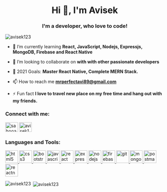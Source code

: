 <h1 align="center">Hi 👋, I'm Avisek</h1>
<h3 align="center">I'm a developer, who love to code!</h3>

<p align="left"> <img src="https://komarev.com/ghpvc/?username=avisek123&label=Profile%20views&color=0e75b6&style=flat" alt="avisek123" /> </p>

- 🌱 I’m currently learning **React, JavaScript, Nodejs, Expressjs, MongoDB, Firebase and React Native**

- 👯 I’m looking to collaborate on **with with other passionate developers**

- 🥅 2021 Goals: **Master React Native, Complete MERN Stack.**

- 📫 How to reach me **mrperfectavi89@gmail.com**

- ⚡ Fun fact **I love to travel new place on my free time and hang out with my friends.**

<h3 align="left">Connect with me:</h3>
<p align="left">
<a href="https://twitter.com/sahooavisek" target="blank"><img align="center" src="https://cdn.jsdelivr.net/npm/simple-icons@3.0.1/icons/twitter.svg" alt="sahooavisek" height="30" width="40" /></a>
<a href="https://codesandbox.com/avisek123" target="blank"><img align="center" src="https://cdn.jsdelivr.net/npm/simple-icons@3.0.1/icons/codesandbox.svg" alt="avisek123" height="30" width="40" /></a>
</p>

<h3 align="left">Languages and Tools:</h3>
<p align="left"> 
<a href="https://www.w3.org/html/" target="_blank">
           <img src="https://devicons.github.io/devicon/devicon.git/icons/html5/html5-original-wordmark.svg" 
           alt="html5" width="40" height="40"/> </a>
           <a href="https://www.w3schools.com/css/" target="_blank"> 
    <img src="https://devicons.github.io/devicon/devicon.git/icons/css3/css3-original-wordmark.svg" alt="css3"
     width="40" height="40"/> </a>
<a href="https://getbootstrap.com" target="_blank">
<img src="https://devicons.github.io/devicon/devicon.git/icons/bootstrap/bootstrap-plain.svg" alt="bootstrap" width="40" height="40"/> 

</a>
<a href="https://developer.mozilla.org/en-US/docs/Web/JavaScript" target="_blank"> 
            <img src="https://devicons.github.io/devicon/devicon.git/icons/javascript/javascript-original.svg" 
            alt="javascript" width="40" height="40"/> </a> 

 <a href="https://reactjs.org/" target="_blank">
                      <img src="https://devicons.github.io/devicon/devicon.git/icons/react/react-original-wordmark.svg" 
                      alt="react" width="40" height="40"/> </a>
                       <a href="https://expressjs.com" target="_blank">
        <img src="https://devicons.github.io/devicon/devicon.git/icons/express/express-original-wordmark.svg" 
        alt="express" width="40" height="40"/> </a> 
        <a href="https://nodejs.org" target="_blank">
               <img src="https://devicons.github.io/devicon/devicon.git/icons/nodejs/nodejs-original-wordmark.svg"
                alt="nodejs" width="40" height="40"/> </a>
        <a href="https://firebase.google.com/" target="_blank"> 
        <img src="https://www.vectorlogo.zone/logos/firebase/firebase-icon.svg" alt="firebase" width="40" height="40"/> 
        </a> <a href="https://git-scm.com/" target="_blank"> 
        <img src="https://www.vectorlogo.zone/logos/git-scm/git-scm-icon.svg" alt="git" width="40" height="40"/> </a> 
       
            
   <a href="https://www.mongodb.com/" target="_blank"> 
     <img src="https://devicons.github.io/devicon/devicon.git/icons/mongodb/mongodb-original-wordmark.svg" 
            alt="mongodb" width="40" height="40"/> </a>  <a href="https://postman.com" target="_blank">
                   <img src="https://www.vectorlogo.zone/logos/getpostman/getpostman-icon.svg" alt="postman" width="40" 
                   height="40"/> </a>  <a href="https://reactnative.dev/" target="_blank"> 
<img src="https://reactnative.dev/img/header_logo.svg" alt="reactnative" width="40" height="40"/> </a> </p>

<p><img align="left" src="https://github-readme-stats.vercel.app/api/top-langs?username=avisek123&show_icons=true&locale=en&layout=compact" alt="avisek123" /></p>

<p>&nbsp;<img align="center" src="https://github-readme-stats.vercel.app/api?username=avisek123&show_icons=true&locale=en" alt="avisek123" /></p>
